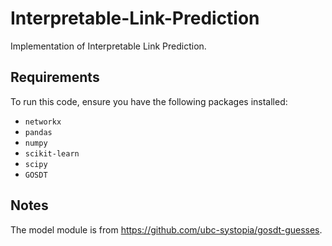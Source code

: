 # Interpretable-Link-Prediction

Implementation of Interpretable Link Prediction.

## Requirements

To run this code, ensure you have the following packages installed:

* `networkx`
* `pandas`
* `numpy`
* `scikit-learn`
* `scipy`
* `GOSDT`

## Notes

The model module is from https://github.com/ubc-systopia/gosdt-guesses.
